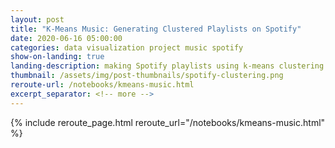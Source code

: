 ```yaml
---
layout: post
title: "K-Means Music: Generating Clustered Playlists on Spotify"
date: 2020-06-16 05:00:00
categories: data visualization project music spotify
show-on-landing: true
landing-description: making Spotify playlists using k-means clustering
thumbnail: /assets/img/post-thumbnails/spotify-clustering.png
reroute-url: /notebooks/kmeans-music.html
excerpt_separator: <!-- more -->
---
```


{% include reroute_page.html reroute_url="/notebooks/kmeans-music.html" %}